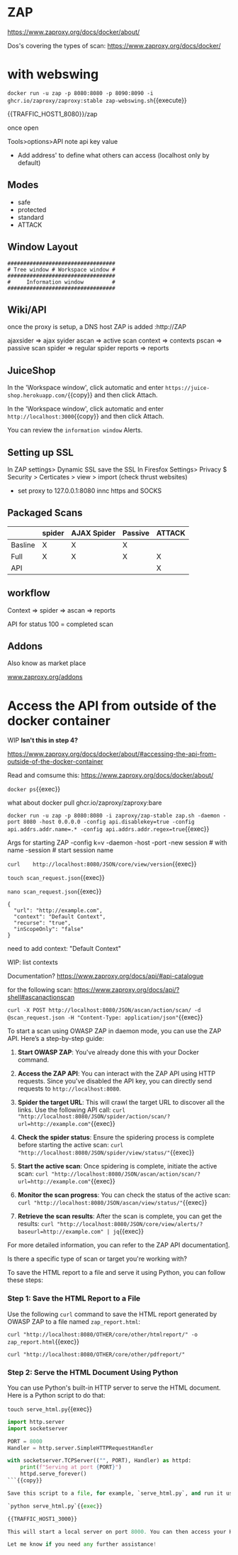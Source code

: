 # ZAP


https://www.zaproxy.org/docs/docker/about/

Dos's covering the types of scan: https://www.zaproxy.org/docs/docker/


# with webswing

`docker run -u zap -p 8080:8080 -p 8090:8090 -i ghcr.io/zaproxy/zaproxy:stable zap-webswing.sh`{{execute}}


{{TRAFFIC_HOST1_8080}}/zap

once open

Tools>options>API  note api key value

- Add address' to define what others can access (localhost only by default)

## Modes

- safe
- protected
- standard
- ATTACK


## Window Layout

```
##################################
# Tree window # Workspace window #
##################################
#     Information window         #
##################################

```

## Wiki/API

once the proxy is setup, a DNS host ZAP is added  :http://ZAP

ajaxsider => ajax syider
ascan     => active scan
context   => contexts
pscan     => passive scan
spider    => regular spider
reports   => reports


## JuiceShop

In the 'Workspace window', click automatic and enter `https://juice-shop.herokuapp.com/`{{copy}}  and then click Attach.

In the 'Workspace window', click automatic and enter `http://localhost:3000`{{copy}}  and then click Attach.



You can review the `information window` Alerts.

## Setting up SSL

In ZAP  settings> Dynamic SSL save the SSL
In Firesfox   Settings> Privacy $ Security > Certicates > view > import (check thrust websites)
  - set proxy to 127.0.0.1:8080 innc https and SOCKS

## Packaged Scans

|     | spider | AJAX Spider | Passive  | ATTACK |
|-----|--------|-------------|----------|--------|
|Basline| X | X | X |   |
|Full   | X | X | X | X |
|API    |   |   |   | X |

## workflow

Context => spider => ascan => reports

API for status  100 = completed scan

## Addons

Also know as market place

www.zaproxy.org/addons


# Access the API from outside of the docker container

WIP **Isn't this in step 4?**

https://www.zaproxy.org/docs/docker/about/#accessing-the-api-from-outside-of-the-docker-container

Read and comsume this: https://www.zaproxy.org/docs/docker/about/

`docker ps`{{exec}}

what about docker pull ghcr.io/zaproxy/zaproxy:bare

`docker run -u zap -p 8080:8080 -i zaproxy/zap-stable zap.sh -daemon -port 8080 -host 0.0.0.0 -config api.disablekey=true -config api.addrs.addr.name=.* -config api.addrs.addr.regex=true`{{exec}}


Args for starting ZAP
  -config k=v
  -daemon
  -host
  -port
  -new session # with name
  -session  # start session name

`curl    http://localhost:8080/JSON/core/view/version`{{exec}}


`touch scan_request.json`{{exec}}

`nano scan_request.json`{{exec}}

```
{
  "url": "http://example.com",
  "context": "Default Context",
  "recurse": "true",
  "inScopeOnly": "false"
}
```
need to add context: "Default Context"

WIP: list contexts

Documentation? https://www.zaproxy.org/docs/api/#api-catalogue

for the following scan: https://www.zaproxy.org/docs/api/?shell#ascanactionscan

`curl -X POST http://localhost:8080/JSON/ascan/action/scan/ -d @scan_request.json -H "Content-Type: application/json"`{{exec}}



To start a scan using OWASP ZAP in daemon mode, you can use the ZAP API. Here’s a step-by-step guide:

1. **Start OWASP ZAP**: You've already done this with your Docker command.

2. **Access the ZAP API**: You can interact with the ZAP API using HTTP requests. Since you've disabled the API key, you can directly send requests to `http://localhost:8080`.

3. **Spider the target URL**: This will crawl the target URL to discover all the links. Use the following API call:
    `curl "http://localhost:8080/JSON/spider/action/scan/?url=http://example.com"`{{exec}}

4. **Check the spider status**: Ensure the spidering process is complete before starting the active scan:
    `curl "http://localhost:8080/JSON/spider/view/status/"`{{exec}}


5. **Start the active scan**: Once spidering is complete, initiate the active scan:
    `curl "http://localhost:8080/JSON/ascan/action/scan/?url=http://example.com"`{{exec}}


6. **Monitor the scan progress**: You can check the status of the active scan:
    `curl "http://localhost:8080/JSON/ascan/view/status/"`{{exec}}


7. **Retrieve the scan results**: After the scan is complete, you can get the results:
    `curl "http://localhost:8080/JSON/core/view/alerts/?baseurl=http://example.com" | jq`{{exec}}


For more detailed information, you can refer to the ZAP API documentation[1](https://www.zaproxy.org/docs/desktop/start/features/api/).

Is there a specific type of scan or target you're working with?


To save the HTML report to a file and serve it using Python, you can follow these steps:

### Step 1: Save the HTML Report to a File
Use the following `curl` command to save the HTML report generated by OWASP ZAP to a file named `zap_report.html`:

`curl "http://localhost:8080/OTHER/core/other/htmlreport/" -o zap_report.html`{{exec}}


`curl "http://localhost:8080/OTHER/core/other/pdfreport/"`

### Step 2: Serve the HTML Document Using Python
You can use Python's built-in HTTP server to serve the HTML document. Here is a Python script to do that:

`touch serve_html.py`{{exec}}

```python
import http.server
import socketserver

PORT = 8000
Handler = http.server.SimpleHTTPRequestHandler

with socketserver.TCPServer(("", PORT), Handler) as httpd:
    print(f"Serving at port {PORT}")
    httpd.serve_forever()
```{{copy}}

Save this script to a file, for example, `serve_html.py`, and run it using Python:

`python serve_html.py`{{exec}}

{{TRAFFIC_HOST1_3000}}

This will start a local server on port 8000. You can then access your HTML report by navigating to `{{TRAFFIC_HOST1_3000}}/zap_report.html` in your web browser.

Let me know if you need any further assistance!
